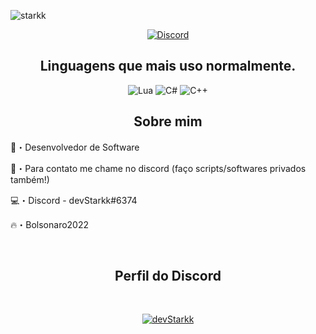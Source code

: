 ![starkk](https://cdn.discordapp.com/attachments/983113886733578250/983132371673051217/devStarkk.png)


</p>
<p align="center">
    <a href="https://discord.com/users/917826867795488818">
   <img alt="Discord" src="https://img.shields.io/badge/Discord-devStarkk%236374-7289DA?style=for-the-badge&logo=discord&logoColor=7289DA&logoWidth=10&labelColor=000'"></a> 

 <h2 align="center">Linguagens que mais uso normalmente.</h2>
<p align="center">
  <img alt="Lua" src="https://img.shields.io/badge/Lua-2C2D72?style=for-the-badge&logo=lua&logoColor=white"></a> 
  <img alt="C#" src="https://img.shields.io/badge/C%23-239120?style=for-the-badge&logo=c-sharp&logoColor=white"></a> 
  <img alt="C++" src="https://img.shields.io/badge/C%2B%2B-00599C?style=for-the-badge&logo=c%2B%2B&logoColor=white"></a>    
</p>


<h2 align="center">Sobre mim</h2>

🚀・Desenvolvedor de Software

📩・Para contato me chame no discord (faço scripts/softwares privados também!)

💻・Discord - devStarkk#6374

🔥・Bolsonaro2022

</pre><br>

<h2 align="center">Perfil do Discord</h2><br>
  <p align="center">
    <a href="https://discord.com/users/917826867795488818">
        <img title="Servidor do Discord" alt="devStarkk" src="https://discord.c99.nl/widget/theme-1/917826867795488818.png"/>
    </a>
</p>
